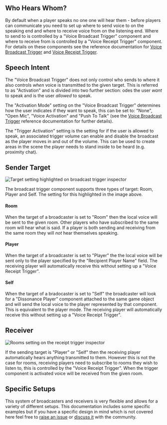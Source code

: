 ## Who Hears Whom?

By default when a player speaks no one one will hear them - before players can communicate you need to set up where to send voice to on the speaking end and where to receive voice from on the listening end. Where to send to is controlled by a "Voice Broadcast Trigger" component and where to receive from is controlled by a "Voice Receipt Trigger" component. For details on these components see the reference documentation for [Voice Broadcast Trigger](/Reference/Components/Voice-Broadcast-Trigger) and [Voice Receipt Trigger](/Reference/Components/Voice-Receipt-Trigger).

## Speech Intent

The "Voice Broadcast Trigger" does not only control who sends to where it also controls *when* voice is transmitted to the given target. This is referred to as "Activation" and is divided into two further section: odes the user *want* to speak and is the user *allowed* to speak.

The "Activation Mode" setting on the "Voice Broadcast Trigger" determines how the user indicates if they want to speak, this can be set to: "None", "Open Mic", "Voice Activation" and "Push To Talk" (see the [Voice Broadcast Trigger](/Reference/Components/Voice-Broadcast-Trigger) reference documentation for further details).

The "Trigger Activation" setting is the setting for if the user is allowed to speak, an associated trigger volume can enable and disable the broadcast as the player moves in and out of the volume. This can be used to create areas in the scene the player needs to stand inside to be heard (e.g. proximity chat).

## Sender Target

![Target setting highlighted on broadcast trigger inspector](/images/VoiceBroadcastTrigger_Targets.png "Target setting highlighted on broadcast trigger inspector")

The broadcast trigger component supports three types of target: Room, Player and Self. The setting for this highlighted in the image above.

#### Room

When the target of a broadcaster is set to "Room" then the local voice will be sent to the given room. Other players who have subscribed to the same room will hear what is said. If a player is both sending and receiving from the same room they will *not* hear themselves speaking.

#### Player

When the target of a broadcaster is set to "Player" the the local voice will be sent only to the player specified by the "Recipient Player Name" field. The receiving player will automatically receive this without setting up a "Voice Receipt Trigger".

#### Self

When the target of a bradocaster is set to "Self" the broadcaster will look for a "Dissonance Player" component attached to the same game object and will send the local voice to the player represented by that component. This is equivalent to the player mode. The receiving player will automatically receive this without setting up a "Voice Receipt Trigger".

## Receiver

![Rooms setting on the receipt trigger inspector](/images/VoiceReceiptTrigger_Rooms.png "Rooms setting on the receipt trigger inspector")

If the sending target is "Player" or "Self" then the receiving player automatically hears anything transmitted to them. However this is not the case for rooms, receiving players need to subscribe to rooms they wish to listen to, this is controlled by the "Voice Receipt Trigger". When the trigger component is activated voice will be received from the given room.

## Specific Setups

This system of broadcasters and receivers is very flexible and allows for a variety of different setups. This documentation includes some specific examples but if you have a specific design in mind which is not covered here feel free to [raise an issue](https://github.com/Placeholder-Software/Dissonance/issues) or [discuss it](https://www.reddit.com/r/dissonance_voip/) with the community.
